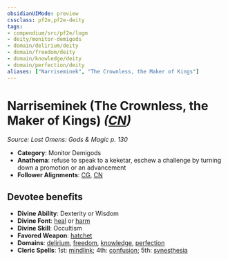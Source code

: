 ```yaml
---
obsidianUIMode: preview
cssclass: pf2e,pf2e-deity
tags:
- compendium/src/pf2e/logm
- deity/monitor-demigods
- domain/delirium/deity
- domain/freedom/deity
- domain/knowledge/deity
- domain/perfection/deity
aliases: ["Narriseminek", "The Crownless, the Maker of Kings"]
---
```

# Narriseminek (The Crownless, the Maker of Kings) *([CN](rules/traits/chaotic-neutral-b1.md))*  
*Source: Lost Omens: Gods & Magic p. 130*  

- **Category**: Monitor Demigods
- **Anathema**: refuse to speak to a keketar, eschew a challenge by turning down a promotion or an advancement
- **Follower Alignments**: [CG](rules/traits/chaotic-good-b1.md), [CN](rules/traits/chaotic-neutral-b1.md)

## Devotee benefits

- **Divine Ability**: Dexterity or Wisdom
- **Divine Font**: [heal](compendium/spells/heal.md) or [harm](compendium/spells/harm.md)
- **Divine Skill**: Occultism
- **Favored Weapon**: [hatchet](compendium/equipment/items/hatchet.md)
- **Domains**: [delirium](compendium/setting/domains.md#Delirium), [freedom](compendium/setting/domains.md#Freedom), [knowledge](compendium/setting/domains.md#Knowledge), [perfection](compendium/setting/domains.md#Perfection)
- **Cleric Spells**: 1st: [mindlink](compendium/spells/mindlink.md); 4th: [confusion](compendium/spells/confusion.md); 5th: [synesthesia](compendium/spells/synesthesia.md)
